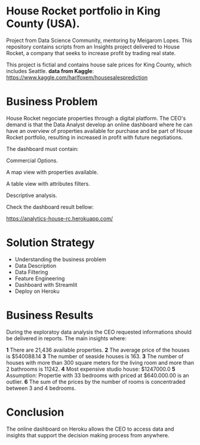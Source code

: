# House Rocket portfolio in King County (USA).

Project from Data Science Community, mentoring by Meigarom Lopes. This repository contains scripts from an Insights project delivered to House Rocket, a company that seeks to increase profit by trading real state.

This project is fictial  and contains house sale prices for King County, which includes Seattle. 
**data from Kaggle**: https://www.kaggle.com/harlfoxem/housesalesprediction

# Business Problem
House Rocket negociate properties through a digital platform. The CEO's demand is that the Data Analyst develop an online dashboard where he can have an overview of properties available for purchase and be part of House Rocket portfolio, resulting in increased in profit with future negotiations.

The dashboard must contain:

Commercial Options.

A map view with properties available.

A table view with attributes filters.

Descriptive analysis.

Check the dashboard result bellow:

https://analytics-house-rc.herokuapp.com/

# Solution Strategy
- Understanding the business problem
- Data Description
- Data Filtering
- Feature Engineering
- Dashboard with Streamlit
- Deploy on Heroku

# Business Results

During the exploratoy data analysis the CEO requested informations should be delivered in reports. The main insights where:

**1** There are 21,436 available properties.
**2** The average price of the houses is $540088.14
**3** The number of seaside houses is 163.
**3** The number of houses with more than 300 square meters for the living room and more than 2 bathrooms is 11242.
**4** Most expensive studio house: $1247000.0
**5** Assumption: Propertie with 33 bedrooms  with priced at $640.000.00 is an outlier.
**6** The sum of the prices by the number of rooms is concentraded between 3 and 4 bedrooms.

# Conclusion
The online dashboard on Heroku allows the CEO to access data and insights that support the decision making process from anywhere. 



